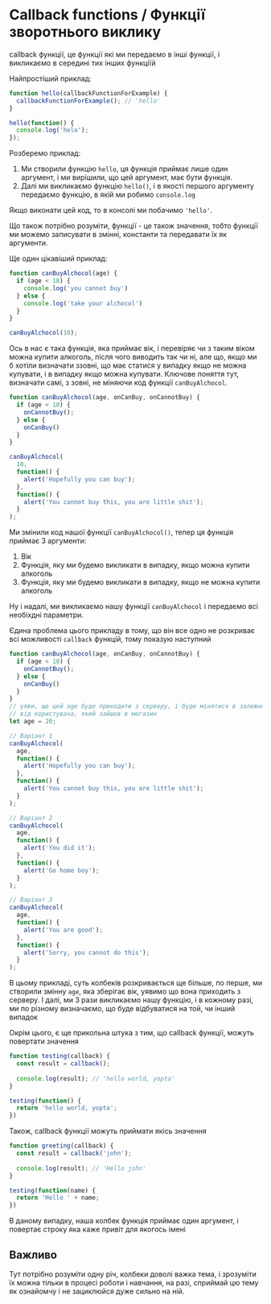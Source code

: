# Callback functions / Функції зворотнього виклику
callback функції, це функції які ми передаємо в інші функції, і викликаємо в середині тих інших функціїй 

Найпростіший приклад:
```js
function hello(callbackFunctionForExample) {
  callbackFunctionForExample(); // 'hello'
}

hello(function() {
  console.log('helo');
});
```

Розберемо приклад:
1. Ми створили функцію `hello`, ця функція приймає лише один аргумент, і ми вирішили, що цей аргумент, має бути функція.
2. Далі ми викликаємо функцію `hello()`, і в якості першого аргументу передаємо функцію, в якій ми робимо `console.log`

Якщо виконати цей код, то в консолі ми побачимо `'hello'`.

Що також потрібно розуміти, функції - це також значення, тобто функції ми можемо записувати в змінні, константи та передавати їх як аргументи.

Ще один цікавіший приклад:
```js
function canBuyAlchocol(age) {
  if (age < 18) {
    console.log('you cannot buy')
  } else {
    console.log('take your alchocol')
  }
}

canBuyAlchocol(10);
```
Ось в нас є така функція, яка приймає вік, і перевіряє чи з таким віком можна купити алкоголь, після чого виводить так чи ні, але що, якщо ми б хотіли визначати ззовні, що має статися у випадку якщо не можна купувати, і в випадку якщо можна купувати. Ключове поняття тут, визначати самі, з зовні, не міняючи код функції `canBuyAlchocol`.

```js
function canBuyAlchocol(age, onCanBuy, onCannotBuy) {
  if (age < 18) {
    onCannotBuy();
  } else {
    onCanBuy()
  }
}

canBuyAlchocol(
  10, 
  function() {
    alert('Hopefully you can buy');
  },
  function() {
    alert('You cannot buy this, you are little shit');
  }
);
```
Ми змінили код нашої функції `canBuyAlchocol()`, тепер ця функція приймає 3 аргументи:
1. Вік
2. Функція, яку ми будемо викликати в випадку, якщо можна купити алкоголь
3. Функція, яку ми будемо викликати в випадку, якщо не можна купити алкоголь

Ну і надалі, ми викликаємо нашу функції `canBuyAlchocol` і передаємо всі необіхдні параметри.

Єдина проблема цього прикладу в тому, що він все одно не розкриває всі можливості `callback` функцій, тому показую наступний

```js
function canBuyAlchocol(age, onCanBuy, onCannotBuy) {
  if (age < 18) {
    onCannotBuy();
  } else {
    onCanBuy()
  }
}
// уяви, що цей age буде приходити з серверу, і буде мінятися в залежності
// від користувача, який зайшов в магазин
let age = 20;

// Варіант 1
canBuyAlchocol(
  age, 
  function() {
    alert('Hopefully you can buy');
  },
  function() {
    alert('You cannot buy this, you are little shit');
  }
);

// Варіант 2
canBuyAlchocol(
  age,
  function() {
    alert('You did it');
  },
  function() {
    alert('Go home boy');
  }
);

// Варіант 3
canBuyAlchocol(
  age,
  function() {
    alert('You are good');
  },
  function() {
    alert('Sorry, you cannot do this');
  }
);
```

В цьому прикладі, суть колбеків розкривається ще більше, по перше, ми створили змінну `age`, яка зберігає вік, уявимо що вона приходить з серверу. І далі, ми 3 рази викликаємо нашу функцію, і в кожному разі, ми по різному визначаємо, що буде відбуватися на той, чи інший випадок

Окрім цього, є ще прикольна штука з тим, що callback функції, можуть повертати значення

```js
function testing(callback) {
  const result = callback();
  
  console.log(result); // 'hello world, yopta'
}

testing(function() {
  return 'hello world, yopta';
})
```

Також, callback функції можуть приймати якісь значення

```js
function greeting(callback) {
  const result = callback('john');
  
  console.log(result); // 'Hello john'
}

testing(function(name) {
  return 'Hello ' + name;
})
```
В даному випадку, наша колбек функція приймає один аргумент, і повертає строку яка каже привіт для якогось імені

## Важливо
Тут потрібно розуміти одну річ, колбеки доволі важка тема, і зрозуміти їх можна тільки в процесі роботи і навчання, на разі, сприймай цю тему як ознайомчу і не зациклюйся дуже сильно на ній.

